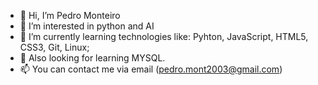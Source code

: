 - 👋 Hi, I’m Pedro Monteiro
- 👀 I’m interested in python and AI
- 🌱 I’m currently learning technologies like: Pyhton, JavaScript, HTML5, CSS3, Git, Linux;
- 🌱 Also looking for learning MYSQL.
- 📫 You can contact me via email (pedro.mont2003@gmail.com)
